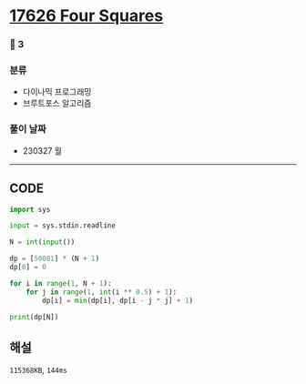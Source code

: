 # [17626 Four Squares](https://www.acmicpc.net/problem/17626)

### 🥈 3

### 분류

- 다이나믹 프로그래밍
- 브루트포스 알고리즘

### 풀이 날짜

- 230327 월

---

## CODE

```python
import sys

input = sys.stdin.readline

N = int(input())

dp = [50001] * (N + 1)
dp[0] = 0

for i in range(1, N + 1):
    for j in range(1, int(i ** 0.5) + 1):
        dp[i] = min(dp[i], dp[i - j * j] + 1)

print(dp[N])

```

## 해설

`115368KB`, `144ms`
